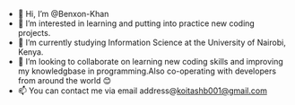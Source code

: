 - 👋 Hi, I’m @Benxon-Khan
- 👀 I’m interested in learning and putting into practice new coding projects.
- 🌱 I’m currently studying Information Science at the University of Nairobi, Kenya.
- 💞️ I’m looking to collaborate on learning new coding skills and improving my knowledgbase in programming.Also co-operating with developers from around the world 😊
- 📫 You can contact me via email address@koitashb001@gmail.com

<!---
Benxon-Khan/Benxon-Khan is a ✨ special ✨ repository because its `README.md` (this file) appears on your GitHub profile.
You can click the Preview link to take a look at your changes.
--->
